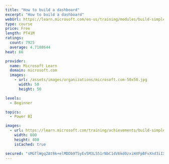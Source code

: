 ```yaml
---
title: "How to build a dashboard"
excerpt: "How to build a dashboard"
webUrl: https://learn.microsoft.com/en-us/training/modules/build-simple-dashboard/
type: course
price: Free
length: PT41M
ratings:
  count: 7925
  average: 4.7188644
heat: 66

provider:
  name: Microsoft Learn
  domain: microsoft.com
  images:
    - url: /assets/images/organizations/microsoft.com-50x50.jpg
      width: 50
      height: 50

levels:
  - Beginner

topics:
  - Power BI

images:
  - url: https://learn.microsoft.com/training/achievements/build-simple-dashboard-social.png
    width: 800
    height: 400
    isCached: true

secured: "sMGTlWgq2At9k+elMDDb9TSyEv5M3LS51rNbC1dV6kd0zxiHXFpBFvXnd3iIX4UtZ6/P+mXS1sb4l2UvNvt0bXIkHIxLNuTjwtPDctN+1YbX4hLTIyyBsvHsrn8NAr4EVNo8uMNFXMByg2DeH7R+VqbzJCiD+mJiDgIPSS+aMJqVyIN31NOhbnoYUW7AR6AJb2YV9EEGQgWDIAGw/17YmOw+L4U3Q92QX16HjO/NV8AzAyqA/ysg+xuW5djP/NwVMRSboMIpFN0sFxY4HoDkrxWt8Wn7RoWrBMcaoP8SYPq86k/xCWRRR7LT3B7fKzBRwfIEp/rheksMnjReQeuoMJD9dIZU571Vl40+CUet8OQ37NCC4aC6WcbSv2kABo3EwD5XZ2ziqO5ikSVEe/iHDm+6EyGF9m30VEt1+bg+ROU=;4OefH//qAShrqTrsOJ8H7Q=="
---
```


